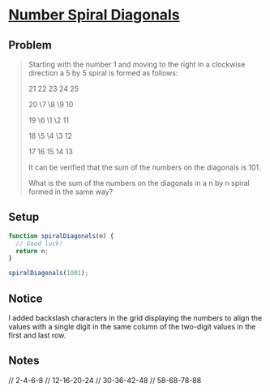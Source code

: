 # [Number Spiral Diagonals](https://www.freecodecamp.org/learn/coding-interview-prep/project-euler/problem-28-number-spiral-diagonals)

## Problem

> Starting with the number 1 and moving to the right in a clockwise direction a 5 by 5 spiral is formed as follows:
>
> 21 22 23 24 25
>
> 20 \7 \8 \9 10
>
> 19 \6 \1 \2 11
>
> 18 \5 \4 \3 12
>
> 17 16 15 14 13
>
> It can be verified that the sum of the numbers on the diagonals is 101.
>
> What is the sum of the numbers on the diagonals in a n by n spiral formed in the same way?

## Setup

```js
function spiralDiagonals(n) {
  // Good luck!
  return n;
}

spiralDiagonals(1001);
```

## Notice

I added backslash characters in the grid displaying the numbers to align the values with a single digit in the same column of the two-digit values in the first and last row.

## Notes

// 2-4-6-8
// 12-16-20-24
// 30-36-42-48
// 58-68-78-88
